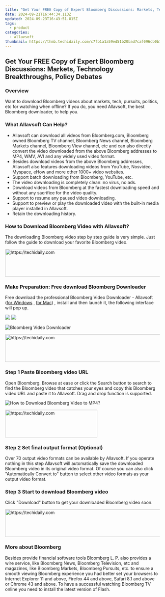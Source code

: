 ```yaml
---
title: "Get Your FREE Copy of Expert Bloomberg Discussions: Markets, Technology Breakthroughs, Policy Debates"
date: 2024-09-21T16:44:34.113Z
updated: 2024-09-23T16:43:51.815Z
tags:
  - product
categories:
  - allavsoft
thumbnail: https://thmb.techidaily.com/c7fb1a1a59ed51b20bad7caf096cb0b1673edc9a7909c923364a5dde19acdd7a.jpg
---
```


## Get Your FREE Copy of Expert Bloomberg Discussions: Markets, Technology Breakthroughs, Policy Debates

### Overview

Want to download Bloomberg videos about markets, tech, pursuits, politics, etc for watching when offline? If you do, you need Allavsoft, the best Bloomberg downloader, to help you.

### What Allavsoft Can Help?

* Allavsoft can download all videos from Bloomberg.com, Bloomberg owned Bloomberg TV channel, Bloomberg News channel, Bloomberg Markets channel, Bloomberg View channel, etc and can also directly convert the video downloaded from the above Bloomberg addresses to MP4, WMV, AVI and any widely used video format.
* Besides download videos from the above Bloomberg addresses, Allavsoft also features downloading videos from YouTube, Nosvideo, Myspace, eHow and more other 1000+ video websites.
* Support batch downloading from Bloomberg, YouTube, etc.
* The video downloading is completely clean: no virus, no ads.
* Download videos from Bloomberg at the fastest downloading speed and without any sacrifice for the video quality.
* Support to resume any paused video downloading.
* Support to preview or play the downloaded video with the built-in media player installed in Allavsoft.
* Retain the downloading history.

### How to Download Bloomberg Video with Allavsoft?

The downloading Bloomberg video step by step guide is very simple. Just follow the guide to download your favorite Bloomberg video.

<!-- affiliate ads begin -->
<a href="https://bluettius.sjv.io/c/5597632/2139119/17108" target="_top" id="2139119">
  <img src="//a.impactradius-go.com/display-ad/17108-2139119" border="0" alt="https://techidaily.com" width="728" height="90"/>
</a>
<img height="0" width="0" src="https://bluettius.sjv.io/i/5597632/2139119/17108" style="position:absolute;visibility:hidden;" border="0" />
<!-- affiliate ads end -->

### Make Preparation: Free download Bloomberg Downloader

Free download the professional Bloomberg Video Downloader - Allavsoft ([for Windows](https://tools.techidaily.com/allavsoft/products/) , [for Mac](https://tools.techidaily.com/allavsoft/products/)) , install and then launch it, the following interface will pop up.

[![](https://www.allavsoft.com/how-to/../images/how-to/free-download-win.jpg)](https://tools.techidaily.com/allavsoft/products/) [![](https://www.allavsoft.com/how-to/../images/how-to/free-download-mac.jpg)](https://tools.techidaily.com/allavsoft/products/)

![Bloomberg Video Downloader](https://www.allavsoft.com/how-to/../images/allavsoft/screen-shot-600.jpg)

<!-- affiliate ads begin -->
<a href="https://unicoeye.pxf.io/c/5597632/2148775/18498" target="_top" id="2148775">
  <img src="//a.impactradius-go.com/display-ad/18498-2148775" border="0" alt="https://techidaily.com" width="728" height="90"/>
</a>
<img height="0" width="0" src="https://unicoeye.pxf.io/i/5597632/2148775/18498" style="position:absolute;visibility:hidden;" border="0" />
<!-- affiliate ads end -->

### Step 1 Paste Bloomberg video URL

Open Bloomberg. Browse at ease or click the Search button to search to find the Bloomberg video that catches your eyes and copy this Bloomberg video URL and paste it to Allavsoft. Drag and drop function is supported.

![How to Download Bloomberg Video to MP4?](https://www.allavsoft.com/how-to/../images/how-to/download-rtmp-video/download-rtmp-video.jpg)

<!-- affiliate ads begin -->
<a href="https://wigfever.sjv.io/c/5597632/2005183/22899" target="_top" id="2005183">
  <img src="//a.impactradius-go.com/display-ad/22899-2005183" border="0" alt="https://techidaily.com" width="300" height="90"/>
</a>
<img height="0" width="0" src="https://wigfever.sjv.io/i/5597632/2005183/22899" style="position:absolute;visibility:hidden;" border="0" />
<!-- affiliate ads end -->

### Step 2 Set final output format (Optional)

Over 70 output video formats can be available by Allavsoft. If you operate nothing in this step Allavsoft will automatically save the downloaded Bloomberg video in its original video format. Of course you can also click "Automatically Convert to" button to select other video formats as your output video format.

### Step 3 Start to download Bloomberg video

Click "Download" button to get your downloaded Bloomberg video soon.

<!-- affiliate ads begin -->
<a href="https://appsumo.8odi.net/c/5597632/2111964/7443" target="_top" id="2111964">
  <img src="//a.impactradius-go.com/display-ad/7443-2111964" border="0" alt="https://techidaily.com" width="728" height="90"/>
</a>
<img height="0" width="0" src="https://appsumo.8odi.net/i/5597632/2111964/7443" style="position:absolute;visibility:hidden;" border="0" />
<!-- affiliate ads end -->

### More about Bloomberg

Besides provide financial software tools Bloomberg L. P. also provides a wire service, like Bloomberg News, Bloomberg Television, etc and magazines, like Bloomberg Markets, Bloomberg Pursuits, etc. to ensure a smooth viewing Bloomberg experience you had better set your browsers to Internet Explorer 11 and above, Firefox 44 and above, Safari 8.1 and above or Chrome 43 and above. To have a successful watching Bloomberg TV online you need to install the latest version of Flash.

<ins class="adsbygoogle"
     style="display:block"
     data-ad-format="autorelaxed"
     data-ad-client="ca-pub-7571918770474297"
     data-ad-slot="1223367746"></ins>

<ins class="adsbygoogle"
     style="display:block"
     data-ad-client="ca-pub-7571918770474297"
     data-ad-slot="8358498916"
     data-ad-format="auto"
     data-full-width-responsive="true"></ins>



